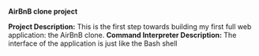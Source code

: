 **AirBnB clone project**

**Project Description:**
This is the first step towards building my first full web application: the AirBnB clone.
**Command Interpreter Description:**
The interface of the application is just like the Bash shell

